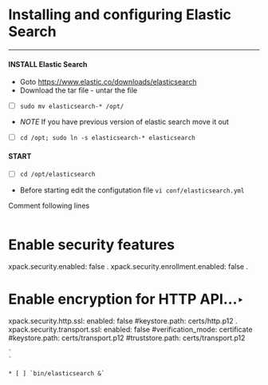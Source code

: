 # Installing and configuring Elastic Search


---
#### INSTALL Elastic Search
* Goto https://www.elastic.co/downloads/elasticsearch
* Download the tar file - untar the file
* [ ] `sudo mv elasticsearch-* /opt/ `
* *NOTE* If you have previous version of elastic search move it out
* [ ] `cd /opt; sudo ln -s elasticsearch-* elasticsearch` 

#### START
* [ ] `cd /opt/elasticsearch`
* Before starting edit the configutation file 
`vi conf/elasticsearch.yml`

Comment following lines

>```
# Enable security features
xpack.security.enabled: false
.
xpack.security.enrollment.enabled: false
.
# Enable encryption for HTTP API...‣
xpack.security.http.ssl:
  enabled: false
#keystore.path: certs/http.p12
.
xpack.security.transport.ssl:
  enabled: false
#verification_mode: certificate
#keystore.path: certs/transport.p12
#truststore.path: certs/transport.p12
```
`
`

* [ ] `bin/elasticsearch &`




        